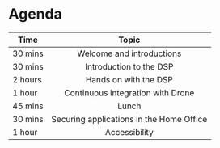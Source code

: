# Agenda

| Time          | Topic         |  
| ------------- |:-------------:|
|30 mins|Welcome and introductions|
|30 mins|Introduction to the DSP|
|2 hours|Hands on with the DSP|
|1 hour|Continuous integration with Drone|
|45 mins|Lunch|
|30 mins|Securing applications in the Home Office|
|1 hour|Accessibility|
